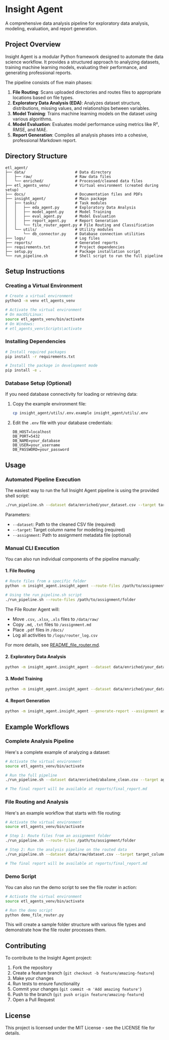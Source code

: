 # Insight Agent

A comprehensive data analysis pipeline for exploratory data analysis, modeling, evaluation, and report generation.

## Project Overview

Insight Agent is a modular Python framework designed to automate the data science workflow. It provides a structured approach to analyzing datasets, training machine learning models, evaluating their performance, and generating professional reports.

The pipeline consists of five main phases:

1. **File Routing**: Scans uploaded directories and routes files to appropriate locations based on file types.
2. **Exploratory Data Analysis (EDA)**: Analyzes dataset structure, distributions, missing values, and relationships between variables.
3. **Model Training**: Trains machine learning models on the dataset using various algorithms.
4. **Model Evaluation**: Evaluates model performance using metrics like R², RMSE, and MAE.
5. **Report Generation**: Compiles all analysis phases into a cohesive, professional Markdown report.

## Directory Structure

```
etl_agent/
├── data/                      # Data directory
│   ├── raw/                   # Raw data files
│   └── enriched/              # Processed/cleaned data files
├── etl_agents_venv/           # Virtual environment (created during setup)
├── docs/                      # Documentation files and PDFs
├── insight_agent/             # Main package
│   ├── tasks/                 # Task modules
│   │   ├── eda_agent.py       # Exploratory Data Analysis
│   │   ├── model_agent.py     # Model Training
│   │   ├── eval_agent.py      # Model Evaluation
│   │   ├── report_agent.py    # Report Generation
│   │   └── file_router_agent.py # File Routing and Classification
│   └── utils/                 # Utility modules
│       └── db_connector.py    # Database connection utilities
├── logs/                      # Log files
├── reports/                   # Generated reports
├── requirements.txt           # Project dependencies
├── setup.py                   # Package installation script
└── run_pipeline.sh            # Shell script to run the full pipeline
```

## Setup Instructions

### Creating a Virtual Environment

```bash
# Create a virtual environment
python3 -m venv etl_agents_venv

# Activate the virtual environment
# On macOS/Linux:
source etl_agents_venv/bin/activate
# On Windows:
# etl_agents_venv\Scripts\activate
```

### Installing Dependencies

```bash
# Install required packages
pip install -r requirements.txt

# Install the package in development mode
pip install -e .
```

### Database Setup (Optional)

If you need database connectivity for loading or retrieving data:

1. Copy the example environment file:
   ```bash
   cp insight_agent/utils/.env.example insight_agent/utils/.env
   ```

2. Edit the `.env` file with your database credentials:
   ```
   DB_HOST=localhost
   DB_PORT=5432
   DB_NAME=your_database
   DB_USER=your_username
   DB_PASSWORD=your_password
   ```

## Usage

### Automated Pipeline Execution

The easiest way to run the full Insight Agent pipeline is using the provided shell script:

```bash
./run_pipeline.sh --dataset data/enriched/your_dataset.csv --target target_column --assignment assignment.md
```

Parameters:
- `--dataset`: Path to the cleaned CSV file (required)
- `--target`: Target column name for modeling (required)
- `--assignment`: Path to assignment metadata file (optional)

### Manual CLI Execution

You can also run individual components of the pipeline manually:

#### 1. File Routing

```bash
# Route files from a specific folder
python -m insight_agent.insight_agent --route-files /path/to/assignment/folder

# Using the run_pipeline.sh script
./run_pipeline.sh --route-files /path/to/assignment/folder
```

The File Router Agent will:
- Move `.csv`, `.xlsx`, `.xls` files to `/data/raw/`
- Copy `.md`, `.txt` files to `/assignment.md`
- Place `.pdf` files in `/docs/`
- Log all activities to `/logs/router_log.csv`

For more details, see [README_file_router.md](README_file_router.md).

#### 2. Exploratory Data Analysis

```bash
python -m insight_agent.insight_agent --dataset data/enriched/your_dataset.csv
```

#### 3. Model Training

```bash
python -m insight_agent.insight_agent --dataset data/enriched/your_dataset.csv --train-models --target-column target_column
```

#### 4. Report Generation

```bash
python -m insight_agent.insight_agent --generate-report --assignment assignment.md
```

## Example Workflows

### Complete Analysis Pipeline

Here's a complete example of analyzing a dataset:

```bash
# Activate the virtual environment
source etl_agents_venv/bin/activate

# Run the full pipeline
./run_pipeline.sh --dataset data/enriched/abalone_clean.csv --target age --assignment assignment.md

# The final report will be available at reports/final_report.md
```

### File Routing and Analysis

Here's an example workflow that starts with file routing:

```bash
# Activate the virtual environment
source etl_agents_venv/bin/activate

# Step 1: Route files from an assignment folder
./run_pipeline.sh --route-files /path/to/assignment/folder

# Step 2: Run the analysis pipeline on the routed data
./run_pipeline.sh --dataset data/raw/dataset.csv --target target_column

# The final report will be available at reports/final_report.md
```

### Demo Script

You can also run the demo script to see the file router in action:

```bash
# Activate the virtual environment
source etl_agents_venv/bin/activate

# Run the demo script
python demo_file_router.py
```

This will create a sample folder structure with various file types and demonstrate how the file router processes them.

## Contributing

To contribute to the Insight Agent project:

1. Fork the repository
2. Create a feature branch (`git checkout -b feature/amazing-feature`)
3. Make your changes
4. Run tests to ensure functionality
5. Commit your changes (`git commit -m 'Add amazing feature'`)
6. Push to the branch (`git push origin feature/amazing-feature`)
7. Open a Pull Request

## License

This project is licensed under the MIT License - see the LICENSE file for details.
